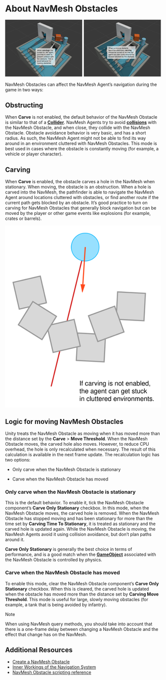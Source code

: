 # About NavMesh Obstacles

![On the left, carving isn't turned on, and the agent tries to steer around the obstacle. When carving is turned on, the agent plans a route around the blocked location.](./Images/NavMeshObstacleCarving.svg)

NavMesh Obstacles can affect the NavMesh Agent’s navigation during the game in two ways:

## Obstructing

When **Carve** is not enabled, the default behavior of the NavMesh Obstacle is similar to that of a [**Collider**][1]. NavMesh Agents try to avoid [**collisions**][2] with the NavMesh Obstacle, and when close, they collide with the NavMesh Obstacle. Obstacle avoidance behavior is very basic, and has a short radius. As such, the NavMesh Agent might not be able to find its way around in an environment cluttered with NavMesh Obstacles. This mode is best used in cases where the obstacle is constantly moving (for example, a vehicle or player character).

## Carving

When **Carve** is enabled, the obstacle carves a hole in the NavMesh when stationary. When moving, the obstacle is an obstruction. When a hole is carved into the NavMesh, the pathfinder is able to navigate the NavMesh Agent around locations cluttered with obstacles, or find another route if the current path gets blocked by an obstacle. It’s good practice to turn on carving for NavMesh Obstacles that generally block navigation but can be moved by the player or other game events like explosions (for example, crates or barrels).

![An agent trying to navigate a cluttered environment with carving disabled](./Images/NavMeshObstacleTrap.svg)

## Logic for moving NavMesh Obstacles

Unity treats the NavMesh Obstacle as moving when it has moved more than the distance set by the **Carve** > **Move Threshold**. When the NavMesh Obstacle moves, the carved hole also moves. However, to reduce CPU overhead, the hole is only recalculated when necessary. The result of this calculation is available in the next frame update. The recalculation logic has two options:

- Only carve when the NavMesh Obstacle is stationary

- Carve when the NavMesh Obstacle has moved

### Only carve when the NavMesh Obstacle is stationary

This is the default behavior. To enable it, tick the NavMesh Obstacle component’s **Carve Only Stationary** checkbox. In this mode, when the NavMesh Obstacle moves, the carved hole is removed. When the NavMesh Obstacle has stopped moving and has been stationary for more than the time set by **Carving Time To Stationary**, it is treated as stationary and the carved hole is updated again. While the NavMesh Obstacle is moving, the NavMesh Agents avoid it using collision avoidance, but don’t plan paths around it.

**Carve Only Stationary** is generally the best choice in terms of performance, and is a good match when the [**GameObject**][3] associated with the NavMesh Obstacle is controlled by physics.

### Carve when the NavMesh Obstacle has moved

To enable this mode, clear the NavMesh Obstacle component’s **Carve Only Stationary** checkbox. When this is cleared, the carved hole is updated when the obstacle has moved more than the distance set by **Carving Move Threshold**. This mode is useful for large, slowly moving obstacles (for example, a tank that is being avoided by infantry).

> [!Note]
> When using NavMesh query methods, you should take into account that there is a one-frame delay between changing a NavMesh Obstacle and the effect that change has on the NavMesh.

## Additional Resources

- [Create a NavMesh Obstacle](./CreateNavMeshObstacle.md "Guidance on creating NavMesh Obstacles.")
- [Inner Workings of the Navigation System](./NavInnerWorkings.md#two-cases-for-obstacles "Learn more about how NavMesh Obstacles are used as part of navigation.")
- [NavMesh Obstacle scripting reference](https://docs.unity3d.com/6000.0/Documentation/ScriptReference/AI.NavMeshObstacle.html "Full description of the NavMesh Obstacle scripting API.")

[1]: ./Glossary.md#colliders "An invisible shape that is used to handle physical collisions for an object. A collider doesn’t need to be exactly the same shape as the object’s mesh - a rough approximation is often more efficient and indistinguishable in gameplay."

[2]: ./Glossary.md#collision "A collision occurs when the physics engine detects that the colliders of two GameObjects make contact or overlap, and at least one has a Rigidbody component and is in motion."

[3]: ./Glossary.md#GameObject "The fundamental object in Unity scenes, which can represent characters, props, scenery, cameras, waypoints, and more."
